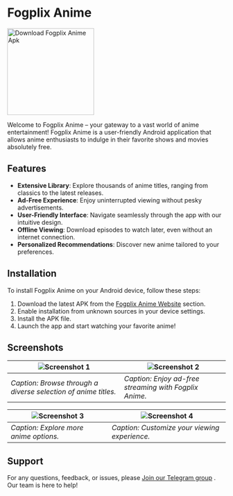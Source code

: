 # Fogplix Anime

<a href="https://venomdino.github.io/FogPlix-Landing-Page/download-mobile.html"><img src="https://i.ibb.co/PMrgx6f/360-F-535240482-E2-FCPJa9-Pw914-Wrvk-V6ipz-Pjp-JVSCBSW-removebg-preview.png" alt="Download Fogplix Anime Apk" width="200"/></a>

Welcome to Fogplix Anime – your gateway to a vast world of anime entertainment! Fogplix Anime is a user-friendly Android application that allows anime enthusiasts to indulge in their favorite shows and movies absolutely free.

## Features

- **Extensive Library**: Explore thousands of anime titles, ranging from classics to the latest releases.
- **Ad-Free Experience**: Enjoy uninterrupted viewing without pesky advertisements.
- **User-Friendly Interface**: Navigate seamlessly through the app with our intuitive design.
- **Offline Viewing**: Download episodes to watch later, even without an internet connection.
- **Personalized Recommendations**: Discover new anime tailored to your preferences.

## Installation

To install Fogplix Anime on your Android device, follow these steps:

1. Download the latest APK from the [Fogplix Anime Website](https://venomdino.github.io/FogPlix-Landing-Page) section.
2. Enable installation from unknown sources in your device settings.
3. Install the APK file.
4. Launch the app and start watching your favorite anime!

## Screenshots

| ![Screenshot 1](https://venomdino.github.io/FogPlix-Landing-Page/images/1.png) | ![Screenshot 2](https://venomdino.github.io/FogPlix-Landing-Page/images/2.png) |
|------------------------------------------|------------------------------------------|
| *Caption: Browse through a diverse selection of anime titles.* | *Caption: Enjoy ad-free streaming with Fogplix Anime.* |

| ![Screenshot 3](https://venomdino.github.io/FogPlix-Landing-Page/images/3.png) | ![Screenshot 4](https://venomdino.github.io/FogPlix-Landing-Page/images/4.png) |
|------------------------------------------|------------------------------------------|
| *Caption: Explore more anime options.* | *Caption: Customize your viewing experience.* |


## Support

For any questions, feedback, or issues, please [Join our Telegram group](https://telegram.me/FogplixGroup) . Our team is here to help!


